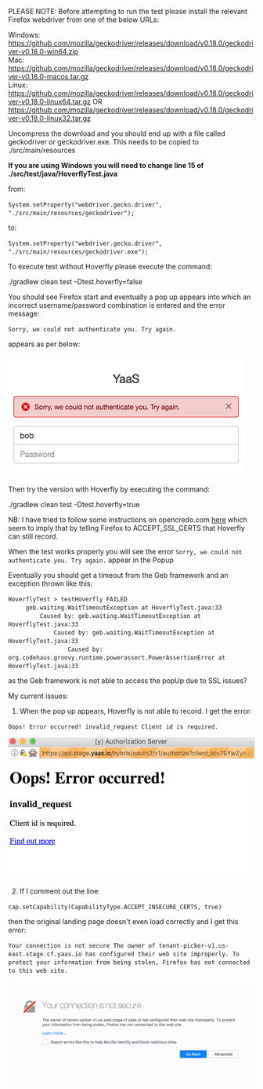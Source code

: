 PLEASE NOTE: Before attempting to run the test please install the relevant Firefox webdriver from one of the below URLs:

Windows:  
https://github.com/mozilla/geckodriver/releases/download/v0.18.0/geckodriver-v0.18.0-win64.zip  
Mac:  
https://github.com/mozilla/geckodriver/releases/download/v0.18.0/geckodriver-v0.18.0-macos.tar.gz  
Linux:  
https://github.com/mozilla/geckodriver/releases/download/v0.18.0/geckodriver-v0.18.0-linux64.tar.gz OR  
https://github.com/mozilla/geckodriver/releases/download/v0.18.0/geckodriver-v0.18.0-linux32.tar.gz  

Uncompress the download and you should end up with a file called geckodriver or geckodriver.exe. This needs to be copied to ./src/main/resources

**If you are using Windows you will need to change line 15 of ./src/test/java/HoverflyTest.java**

from:

`System.setProperty("webdriver.gecko.driver", "./src/main/resources/geckodriver");`

to:

`System.setProperty("webdriver.gecko.driver", "./src/main/resources/geckodriver.exe");`

To execute test without Hoverfly please execute the command:

./gradlew clean test -Dtest.hoverfly=false

You should see Firefox start and eventually a pop up appears into which an incorrect username/password combination is entered and the error message:

`Sorry, we could not authenticate you. Try again.`

appears as per below:

![Alt text](./src/main/resources/WeCouldNotAuthenticateYou.png?raw=true "Pop Up Correct Error")

Then try the version with Hoverfly by executing the command:

./gradlew clean test -Dtest.hoverfly=true

NB: I have tried to follow some instructions on opencredo.com [here](https://opencredo.com/simulating-github-oauth2-login-junit-webdriver-hoverfly/) which seem to imply that by telling Firefox to ACCEPT_SSL_CERTS that Hoverfly can still record.

When the test works properly you will see the error `Sorry, we could not authenticate you. Try again.` appear in the Popup

Eventually you should get a timeout from the Geb framework and an exception thrown like this:

`HoverflyTest > testHoverfly FAILED`  
`     geb.waiting.WaitTimeoutException at HoverflyTest.java:33`  
`         Caused by: geb.waiting.WaitTimeoutException at HoverflyTest.java:33`  
`             Caused by: geb.waiting.WaitTimeoutException at HoverflyTest.java:33`  
`                 Caused by: org.codehaus.groovy.runtime.powerassert.PowerAssertionError at HoverflyTest.java:33`  

as the Geb framework is not able to access the popUp due to SSL issues?

My current issues:

1. When the pop up appears, Hoverfly is not able to record. I get the error:

`Oops! Error occurred!
invalid_request
Client id is required.`

![Alt text](./src/main/resources/PopUpError.png?raw=true "Pop Up Error")

2. If I comment out the line:

`cap.setCapability(CapabilityType.ACCEPT_INSECURE_CERTS, true)`

then the original landing page doesn't even load correctly and I get this error:

`Your connection is not secure
The owner of tenant-picker-v1.us-east.stage.cf.yaas.io has configured their web site improperly. To protect your information from being stolen, Firefox has not connected to this web site.`

![Alt text](./src/main/resources/LandingPageError.png?raw=true "Landing Page Error")

